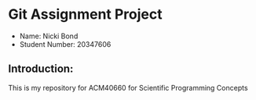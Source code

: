 # Git Assignment Project 

* Name: Nicki Bond
* Student Number: 20347606

## Introduction: 
This is my repository for ACM40660 for Scientific Programming Concepts

